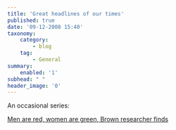 ```yaml
---
title: 'Great headlines of our times'
published: true
date: '09-12-2008 15:40'
taxonomy:
    category:
        - blog
    tag:
        - General
summary:
    enabled: '1'
subhead: " "
header_image: '0'
---
```


An occasional series:

[Men are red, women are green, Brown researcher finds](http://www.eurekalert.org/pub_releases/2008-12/bu-mar120308.php)
